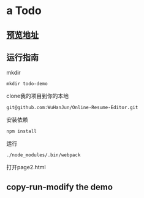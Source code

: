# a Todo

## [预览地址](https://wuhanjun.github.io/Online-Resume-Editor/No-Backend/page2.html)

## 运行指南

mkdir
```
mkdir todo-demo
```

clone我的项目到你的本地 

```
git@github.com:WuHanJun/Online-Resume-Editor.git
```

安装依赖

```
npm install
```

运行
```
./node_modules/.bin/webpack
```

打开page2.html

## copy-run-modify the demo


